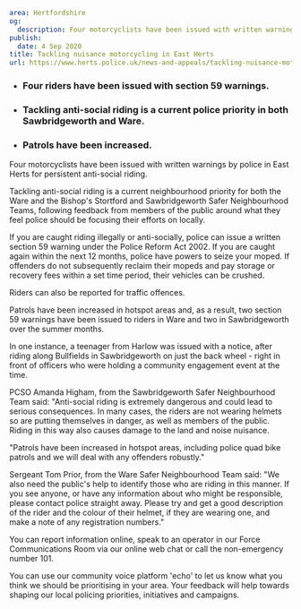 ```yaml
area: Hertfordshire
og:
  description: Four motorcyclists have been issued with written warnings by police in East Herts for persistent anti-social riding.
publish:
  date: 4 Sep 2020
title: Tackling nuisance motorcycling in East Herts
url: https://www.herts.police.uk/news-and-appeals/tackling-nuisance-motorcycling-in-east-herts-0583
```

* ### Four riders have been issued with section 59 warnings.

 * ### Tackling anti-social riding is a current police priority in both Sawbridgeworth and Ware.

 * ### Patrols have been increased.

Four motorcyclists have been issued with written warnings by police in East Herts for persistent anti-social riding.

Tackling anti-social riding is a current neighbourhood priority for both the Ware and the Bishop's Stortford and Sawbridgeworth Safer Neighbourhood Teams, following feedback from members of the public around what they feel police should be focusing their efforts on locally.

If you are caught riding illegally or anti-socially, police can issue a written section 59 warning under the Police Reform Act 2002. If you are caught again within the next 12 months, police have powers to seize your moped. If offenders do not subsequently reclaim their mopeds and pay storage or recovery fees within a set time period, their vehicles can be crushed.

Riders can also be reported for traffic offences.

Patrols have been increased in hotspot areas and, as a result, two section 59 warnings have been issued to riders in Ware and two in Sawbridgeworth over the summer months.

In one instance, a teenager from Harlow was issued with a notice, after riding along Bullfields in Sawbridgeworth on just the back wheel - right in front of officers who were holding a community engagement event at the time.

PCSO Amanda Higham, from the Sawbridgeworth Safer Neighbourhood Team said: "Anti-social riding is extremely dangerous and could lead to serious consequences. In many cases, the riders are not wearing helmets so are putting themselves in danger, as well as members of the public. Riding in this way also causes damage to the land and noise nuisance.

"Patrols have been increased in hotspot areas, including police quad bike patrols and we will deal with any offenders robustly."

Sergeant Tom Prior, from the Ware Safer Neighbourhood Team said: "We also need the public's help to identify those who are riding in this manner. If you see anyone, or have any information about who might be responsible, please contact police straight away. Please try and get a good description of the rider and the colour of their helmet, if they are wearing one, and make a note of any registration numbers."

You can report information online, speak to an operator in our Force Communications Room via our online web chat or call the non-emergency number 101.

You can use our community voice platform 'echo' to let us know what you think we should be prioritising in your area. Your feedback will help towards shaping our local policing priorities, initiatives and campaigns.
